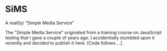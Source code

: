 # SiMS
A real(ly) "Simple Media Service"

The "Simple Media Service" originated from a training course on JavaScript testing that I gave a couple of years ago. I accidentially stumbled upon it recently and decided to publish it here. 
[Code follows ...]

